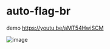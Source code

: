 # auto-flag-br

demo https://youtu.be/aMT54HwiSCM

![image](https://github.com/tiagoarrf/auto-flag-br/assets/104157123/1c2a2b9d-8aee-47b8-a09d-681b31483082)

